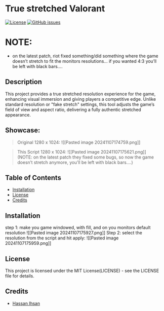 # True stretched Valorant

[![License](https://img.shields.io/badge/License-MIT-blue.svg)](LICENSE)
[![GitHub issues](https://img.shields.io/github/issues/username/repo)](https://github.com/HasanIhsan/True_stretched_Valorant/issues)
# NOTE:
- on the latest patch, riot fixed something/did something where the game doesn’t stretch to fit the monitors resolutions... if you wanted 4:3 you’ll be left with black bars....

## Description

This project provides a true stretched resolution experience for the game, enhancing visual immersion and giving players a competitive edge. Unlike standard resolution or "fake stretch" settings, this tool adjusts the game’s field of view and aspect ratio, delivering a fully authentic stretched appearance.

## Showcase:
> Original 1280 x 1024:
> 	![[Pasted image 20241107174759.png]]

> This Script 1280 x 1024:
>   ![[Pasted image 20241107175621.png]]
	(NOTE: on the latest patch they fixed some bugs, so now the game doesn’t stretch anymore, you’ll be left with black bars....)
## Table of Contents

- [Installation](#installation)
- [License](#license)
- [Credits](#credits)

## Installation

step 1: make you game windowed, with fill, and on you monitors default resolution 
![[Pasted image 20241107175927.png]]
Step 2: select the resolution from the script and hit apply:
![[Pasted image 20241107175959.png]]




## License
This project is licensed under the MIT License(LICENSE) - see the LICENSE file for details.

## Credits

- [Hassan Ihsan]()
